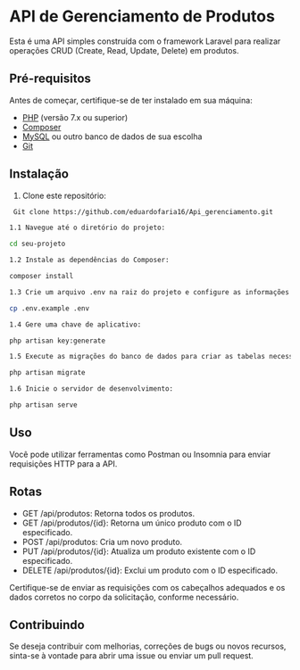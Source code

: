 # API de Gerenciamento de Produtos

Esta é uma API simples construída com o framework Laravel para realizar operações CRUD (Create, Read, Update, Delete) em produtos.

## Pré-requisitos

Antes de começar, certifique-se de ter instalado em sua máquina:

- [PHP](https://www.php.net/) (versão 7.x ou superior)
- [Composer](https://getcomposer.org/)
- [MySQL](https://www.mysql.com/) ou outro banco de dados de sua escolha
- [Git](https://git-scm.com/)

## Instalação

1. Clone este repositório:

```bash
 Git clone https://github.com/eduardofaria16/Api_gerenciamento.git

1.1 Navegue até o diretório do projeto:

cd seu-projeto

1.2 Instale as dependências do Composer:

composer install

1.3 Crie um arquivo .env na raiz do projeto e configure as informações do banco de dados:

cp .env.example .env

1.4 Gere uma chave de aplicativo:

php artisan key:generate

1.5 Execute as migrações do banco de dados para criar as tabelas necessárias:

php artisan migrate

1.6 Inicie o servidor de desenvolvimento:

php artisan serve

```
## Uso

Você pode utilizar ferramentas como Postman ou Insomnia para enviar requisições HTTP para a API.

## Rotas

- GET /api/produtos: Retorna todos os produtos.
- GET /api/produtos/{id}: Retorna um único produto com o ID especificado.
- POST /api/produtos: Cria um novo produto.
- PUT /api/produtos/{id}: Atualiza um produto existente com o ID especificado.
- DELETE /api/produtos/{id}: Exclui um produto com o ID especificado.
  
Certifique-se de enviar as requisições com os cabeçalhos adequados e os dados corretos no corpo da solicitação, conforme necessário.

 ## Contribuindo
 
Se deseja contribuir com melhorias, correções de bugs ou novos recursos, sinta-se à vontade para abrir uma issue ou enviar um pull request.








